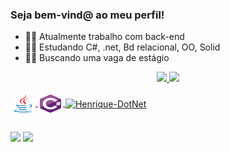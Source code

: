 ### Seja bem-vind@ ao meu perfil! 

- 🏊‍♂️ Atualmente trabalho com back-end
- 🚴‍♂️ Estudando C#, .net, Bd relacional, OO, Solid
- 🏃‍♂️ Buscando uma vaga de estágio

<div align="center">
  <a href="https://github.com/henriquebenjamim">
  <img height="180em" src="https://github-readme-stats.vercel.app/api?username=henriquebenjamim&show_icons=true&theme=prussian&include_all_commits=true&count_private=true"/>
  <img height="180em" src="https://github-readme-stats.vercel.app/api/top-langs/?username=henriquebenjamim&layout=compact&langs_count=7&theme=prussian"/>
</div>
  
<div style="display: inline_block"><br>
    
  <img align="center" alt="Henrique-Java" height="30" width="40" src="https://raw.githubusercontent.com/devicons/devicon/master/icons/java/java-original.svg">
  <img align="center" alt="Henrique-Csharp" height="30" width="40" src="https://raw.githubusercontent.com/devicons/devicon/master/icons/csharp/csharp-original.svg">
  <img align="center" alt="Henrique-DotNet" height="30" width="40" src="https://cdn.jsdelivr.net/gh/devicons/devicon/icons/dot-net/dot-net-original.svg">
  
</div>

 ##
 
<div> 
  <a href="https://www.linkedin.com/in/henriquebenjamim/" target="_blank"><img src="https://img.shields.io/badge/-LinkedIn-%230077B5?style=for-the-badge&logo=linkedin&logoColor=white" target="_blank"></a> 
  <a href="https://stackoverflow.com/users/18022920/henrique-benjamim" target="_blank"><img src="https://img.shields.io/badge/stack%20overflow-FE7A16?logo=stack-overflow&logoColor=white" target="_blank"></a> 
  
</div>

  
